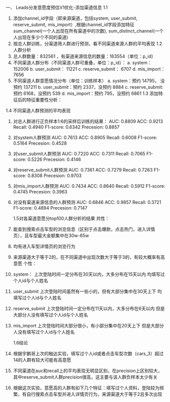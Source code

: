 一、	 Leads分发意愿度预估V1优化-添加渠道信息
1.1
1.	添加channel_id字段（即来源渠道，包括system, user_submit, reserve_submit, mis_import）,根据channel_id字段添加特征sum_channel(一个人出现在所有渠道中的次数), sum_distinct_channel(一个人出现在多少个不同的渠道)
2.	按总人群训练，分渠道筛人群进行预测，看不同渠道来源人群的平均表现
1.2	人群分析
1.	总人群数量：832561  ，有渠道来源信息的数量：163554（单位：p_id）
2.	不同渠道人群分布（不同渠道人群可重叠，单位：p_id）：
a.	system： 152006
b.	user_submit： 11221
c.	reserve_submit： 6707
d.	mis_import： 7656
3.	不同渠道人群意愿情况分布（单位：训练样本）
a.	system：预约 14795， 没预约 137211
b.	user_submit：预约 2337，没预约 8884
c.	reserve_submit: 预约 6168，没预约 539
d.	mis_import：预约 795，没预约 6861
1.3	添加特征后的特征重要性分析：


1.4	不同渠道人群预测的平均表现
1.	对总人群进行正负样本1:6的采样后训练的结果：
AUC: 0.8809
ACC: 0.9213
Recall: 0.4940
F1-score: 0.6342
Precesion: 0.8857

2.	对system人群预测
AUC: 0.7613
ACC: 0.8905
Recall: 0.6008
F1-score: 0.5164
Precesion: 0.4528

3.	对user_submit人群预测
AUC: 0.7220
ACC: 0.7311
Recall: 0.7065
F1-score: 0.5226
Precesion: 0.4146

4.	对reserve_submit人群预测
AUC: 0.7361
ACC: 0.7279
Recall: 0.7263
F1-score: 0.8308
Precesion: 0.9703

5.	对mis_import人群预测
AUC: 0.7434
ACC: 0.8640
Recall: 0.5912
F1-score: 0.4745
Precesion: 0.3963

6.	对没有渠道来源信息的人群预测
AUC: 0.6846
ACC: 0.9857
Recall: 0.3721
F1-score: 0.4894
Precesion: 0.7147

	1.5对各渠道意愿分top100人群分析的结果
共性：
1.	能查到搜索点击车型的浏览信息（区别于点击爆款，点击热门，进入详情页），且车型最大金额集中在30w-65w
2.	均有进入车型详情页的浏览行为
3.	来源渠道大于等于2的，在不同渠道中出现次数大于等于3的，有较大概率有高意愿
个性：
1.	system：
上次登陆时间一定分布在30天以内，大多分布在15天以内
均填写过个人id与个人姓名
2.	user_submit
上次登陆时间虽然有一些小的，但有大部分集中在30天上下
均填写过个人id与个人姓名
3.	reserve_submit
上次登陆时间一定分布在11天以内，大多分布在6天以内
但是大部分人没有填写过个人id与个人姓名
4.	mis_import
上次登陆时间大部分很小，有小部分集中在20天上下
但是大部分人没有填写过个人id与个人姓名

	1.6结论
1.	根据宇鹏哥上次的触达实验，填写过个人id或者点击车型次数（cars_3）超过14的人群有较大可能有高意愿
2.	不同渠道在auc和recall上的平均表现无明显区别，在precision上区别较大，其中reserve_submit人群precision很高，这主要与该人群负样本太少有关
3.	根据这次实验，意愿高的人群有如下几个特征：填写过个人资料，登陆较为频繁，有自行搜索点击车型并进入详情页行为，来源渠道大于等于2且多次出现
